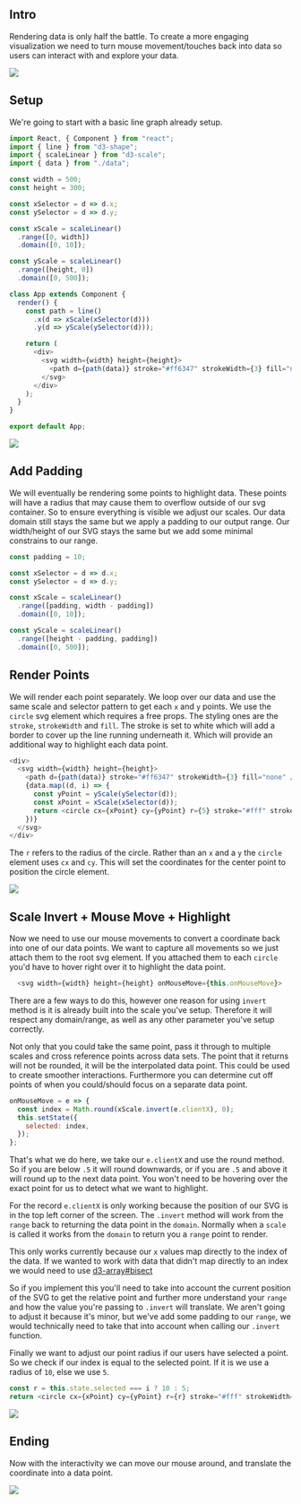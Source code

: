 ## Intro

Rendering data is only half the battle. To create a more engaging visualization we need to turn mouse movement/touches back into data so users can interact with and explore your data.

![](https://images.codedaily.io/lessons/d3Basics/scaleLinearInvert/mouseMoveDemo.gif)

## Setup

We're going to start with a basic line graph already setup.

```js
import React, { Component } from "react";
import { line } from "d3-shape";
import { scaleLinear } from "d3-scale";
import { data } from "./data";

const width = 500;
const height = 300;

const xSelector = d => d.x;
const ySelector = d => d.y;

const xScale = scaleLinear()
  .range([0, width])
  .domain([0, 10]);

const yScale = scaleLinear()
  .range([height, 0])
  .domain([0, 500]);

class App extends Component {
  render() {
    const path = line()
      .x(d => xScale(xSelector(d)))
      .y(d => yScale(ySelector(d)));

    return (
      <div>
        <svg width={width} height={height}>
          <path d={path(data)} stroke="#ff6347" strokeWidth={3} fill="none" />
        </svg>
      </div>
    );
  }
}

export default App;
```

![](https://images.codedaily.io/lessons/d3Basics/scaleLinearInvert/line.png)

## Add Padding

We will eventually be rendering some points to highlight data. These points will have a radius that may cause them to overflow outside of our svg container. So to ensure everything is visible we adjust our scales. Our data domain still stays the same but we apply a padding to our output range. Our width/height of our SVG stays the same but we add some minimal constrains to our range.

```js
const padding = 10;

const xSelector = d => d.x;
const ySelector = d => d.y;

const xScale = scaleLinear()
  .range([padding, width - padding])
  .domain([0, 10]);

const yScale = scaleLinear()
  .range([height - padding, padding])
  .domain([0, 500]);
```

## Render Points

We will render each point separately. We loop over our data and use the same scale and selector pattern to get each `x` and `y` points. We use the `circle` svg element which requires a free props. The styling ones are the `stroke`, `strokeWidth` and `fill`. The stroke is set to white which will add a border to cover up the line running underneath it. Which will provide an additional way to highlight each data point.

```js
<div>
  <svg width={width} height={height}>
    <path d={path(data)} stroke="#ff6347" strokeWidth={3} fill="none" />
    {data.map((d, i) => {
      const yPoint = yScale(ySelector(d));
      const xPoint = xScale(xSelector(d));
      return <circle cx={xPoint} cy={yPoint} r={5} stroke="#fff" strokeWidth={2} fill="#ff6347" />;
    })}
  </svg>
</div>
```

The `r` refers to the radius of the circle. Rather than an `x` and a `y` the `circle` element uses `cx` and `cy`. This will set the coordinates for the center point to position the circle element.

![](https://images.codedaily.io/lessons/d3Basics/scaleLinearInvert/points.png)

## Scale Invert + Mouse Move + Highlight

Now we need to use our mouse movements to convert a coordinate back into one of our data points. We want to capture all movements so we just attach them to the root svg element. If you attached them to each `circle` you'd have to hover right over it to highlight the data point.

```js
  <svg width={width} height={height} onMouseMove={this.onMouseMove}>
```

There are a few ways to do this, however one reason for using `invert` method is it is already built into the scale you've setup. Therefore it will respect any domain/range, as well as any other parameter you've setup correctly.

Not only that you could take the same point, pass it through to multiple scales and cross reference points across data sets. The point that it returns will not be rounded, it will be the interpolated data point. This could be used to create smoother interactions. Furthermore you can determine cut off points of when you could/should focus on a separate data point.

```js
onMouseMove = e => {
  const index = Math.round(xScale.invert(e.clientX), 0);
  this.setState({
    selected: index,
  });
};
```

That's what we do here, we take our `e.clientX` and use the round method. So if you are below `.5` it will round downwards, or if you are `.5` and above it will round up to the next data point. You won't need to be hovering over the exact point for us to detect what we want to highlight. 

For the record `e.clientX` is only working because the position of our SVG is in the top left corner of the screen. The `.invert` method will work from the `range` back to returning the data point in the `domain`. Normally when a `scale` is called it works from the `domain` to return you a `range` point to render.

This only works currently because our `x` values map directly to the index of the data. If we wanted to work with data that didn't map directly to an index we would need to use [d3-array#bisect](https://github.com/d3/d3-array#bisect)

So if you implement this you'll need to take into account the current position of the SVG to get the relative point and further more understand your `range` and how the value you're passing to `.invert` will translate. We aren't going to adjust it because it's minor, but we've add some padding to our `range`, we would technically need to take that into account when calling our `.invert` function.

Finally we want to adjust our point radius if our users have selected a point. So we check if our index is equal to the selected point. If it is we use a radius of `10`, else we use `5`.

```js
const r = this.state.selected === i ? 10 : 5;
return <circle cx={xPoint} cy={yPoint} r={r} stroke="#fff" strokeWidth={2} fill="#ff6347" />;
```

![](https://images.codedaily.io/lessons/d3Basics/scaleLinearInvert/highlighted.png)

## Ending

Now with the interactivity we can move our mouse around, and translate the coordinate into a data point.

![](https://images.codedaily.io/lessons/d3Basics/scaleLinearInvert/mouseMoveDemo.gif)
